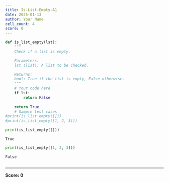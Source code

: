 ```yaml
---
title: Is-List-Empty-A1
date: 2025-01-13
author: Your Name
cell_count: 4
score: 0
---
```


```python
def is_list_empty(lst):
    """
    Check if a list is empty.

    Parameters:
    lst (list): A list to be checked.

    Returns:
    bool: True if the list is empty, False otherwise.
    """
    # Your code here
    if lst:
        return False
        
    return True
    # Sample test cases
#print(is_list_empty([])) 
#print(is_list_empty([1, 2, 3])) 

```


```python
print(is_list_empty([])) 
```

    True



```python
print(is_list_empty([1, 2, 3])) 
```

    False



```python

```


---
**Score: 0**
